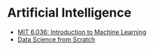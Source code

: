 # Artificial Intelligence
- [MIT 6.036: Introduction to Machine Learning](./mit6036/README.md)
- [Data Science from Scratch](./dsfs/README.md)

